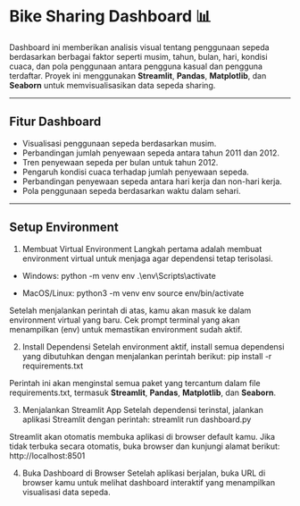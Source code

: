# Bike Sharing Dashboard 📊

Dashboard ini memberikan analisis visual tentang penggunaan sepeda berdasarkan berbagai faktor seperti musim, tahun, bulan, hari, kondisi cuaca, dan pola penggunaan antara pengguna kasual dan pengguna terdaftar. Proyek ini menggunakan **Streamlit**, **Pandas**, **Matplotlib**, dan **Seaborn** untuk memvisualisasikan data sepeda sharing.

---

## Fitur Dashboard
- Visualisasi penggunaan sepeda berdasarkan musim.
- Perbandingan jumlah penyewaan sepeda antara tahun 2011 dan 2012.
- Tren penyewaan sepeda per bulan untuk tahun 2012.
- Pengaruh kondisi cuaca terhadap jumlah penyewaan sepeda.
- Perbandingan penyewaan sepeda antara hari kerja dan non-hari kerja.
- Pola penggunaan sepeda berdasarkan waktu dalam sehari.

---

## Setup Environment

1. Membuat Virtual Environment
Langkah pertama adalah membuat environment virtual untuk menjaga agar dependensi tetap terisolasi.

- Windows:
  python -m venv env
  .\env\Scripts\activate

- MacOS/Linux:
  python3 -m venv env
  source env/bin/activate

Setelah menjalankan perintah di atas, kamu akan masuk ke dalam environment virtual yang baru. Cek prompt terminal yang akan menampilkan (env) untuk memastikan environment sudah aktif.

2. Install Dependensi
Setelah environment aktif, install semua dependensi yang dibutuhkan dengan menjalankan perintah berikut:
pip install -r requirements.txt

Perintah ini akan menginstal semua paket yang tercantum dalam file requirements.txt, termasuk **Streamlit**, **Pandas**, **Matplotlib**, dan **Seaborn**.

3. Menjalankan Streamlit App
Setelah dependensi terinstal, jalankan aplikasi Streamlit dengan perintah:
streamlit run dashboard.py

Streamlit akan otomatis membuka aplikasi di browser default kamu. Jika tidak terbuka secara otomatis, buka browser dan kunjungi alamat berikut:
http://localhost:8501

4. Buka Dashboard di Browser
Setelah aplikasi berjalan, buka URL di browser kamu untuk melihat dashboard interaktif yang menampilkan visualisasi data sepeda.